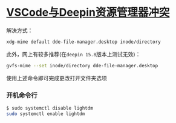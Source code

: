 # [VSCode与Deepin资源管理器冲突](https://www.cnblogs.com/jason1990/p/10161195.html)

解决方式：

```bash
xdg-mime default dde-file-manager.desktop inode/directory
```

此外，网上有较多推荐(在`deepin 15.8`版本上测试无效)：

```bash
gvfs-mime --set inode/directory dde-file-manager.desktop
```
使用上述命令即可完成更改打开文件夹选项



### 开机命令行

```bash
$ sudo systemctl disable lightdm
sudo systemctl enable lightdm
```

